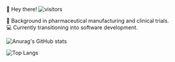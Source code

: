 🚀  Hey there! ![visitors](https://visitor-badge.glitch.me/badge?page_id=opansida&left_color=green&right_color=grey)




💊 Background in pharmaceutical manufacturing and clinical trials.  
💻 Currently transitioning into software development.


![Anurag's GitHub stats](https://github-readme-stats.vercel.app/api?username=opansida)


![Top Langs](https://github-readme-stats.vercel.app/api/top-langs/?username=opansida)
